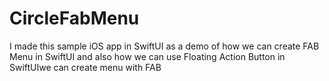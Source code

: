 # CircleFabMenu
I made this sample iOS app in SwiftUI as a demo of how we can create FAB Menu in SwiftUI and also how  we can use Floating Action Button in SwiftUIwe can create menu with FAB
